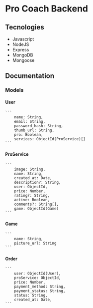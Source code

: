 # Pro Coach Backend

## Tecnologies

* Javascript
* NodeJS
* Express
* MongoDB
* Mongoose


## Documentation

### Models

#### User
    ```
        name: String,
        email: String,
        password_hash: String,
        thumb_url: String,
        pro: Boolean,
        services: ObjectId(ProService)[]
    ```

#### ProService
    ```
        image: String,
        name: String,
        created_at: Date,
        description?: String,
        user: ObjectId,
        price: Number,
        rating?: String,
        active: Boolean,
        comments?: String[],
        game: ObjectId(Game)
    ```

#### Game
    ```
        name: String,
        picture_url: String
    ```

#### Order

    ```
        user: ObjectId(User),
        proService: ObjectId,
        price: Number,
        payment_method: String,
        payment_status: String,
        status: String,
        created_at: Date,
    ```


